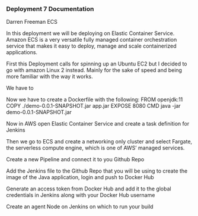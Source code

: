### Deployment 7 Documentation
Darren Freeman
ECS


In this deployment we will be deploying on Elastic Container Service. Amazon ECS is a very versatile fully managed container orchestration service that makes it easy to deploy, manage and scale containerized applications.

First this Deployment calls for spinning up an Ubuntu EC2 but I decided to go with amazon Linux 2 instead. Mainly for the sake of speed and being more familiar with the way it works. 

We have to 


Now we have to create a Dockerfile with the following:
FROM openjdk:11
COPY ./demo-0.0.1-SNAPSHOT.jar app.jar
EXPOSE 8080
CMD java -jar demo-0.0.1-SNAPSHOT.jar

Now in AWS open Elastic Container Service and create a task definition for Jenkins

Then we go to ECS and create a networking only cluster and select Fargate, the serverless compute engine, which is one of AWS’ managed services.

Create a new Pipeline and connect it to you Github Repo

Add the Jenkins file to the Github Repo that you will be using to create the image of the
Java application, login and push to Docker Hub

Generate an access token from Docker Hub and add it to the global credentials in
Jenkins along with your Docker Hub username

Create an agent Node on Jenkins on which to run your build

